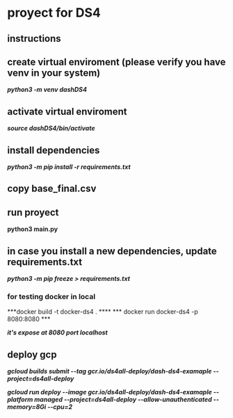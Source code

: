 # proyect for DS4

## instructions

## create virtual enviroment (please verify you have venv in your system)

***python3 -m venv dashDS4***

## activate virtual enviroment 

***source dashDS4/bin/activate***  

## install dependencies

***python3 -m pip install -r requirements.txt***

## copy base_final.csv

## run proyect

**python3 main.py**
## in case you install a new dependencies, update requirements.txt

***python3 -m  pip freeze > requirements.txt***

### for testing docker in local

***docker build -t docker-ds4 .  ****
*** docker run docker-ds4 -p 8080:8080 ***

***it's expose at 8080 port localhost***

## deploy gcp

 
***gcloud builds submit --tag gcr.io/ds4all-deploy/dash-ds4-examaple  --project=ds4all-deploy***


***gcloud run deploy --image gcr.io/ds4all-deploy/dash-ds4-examaple --platform managed  --project=ds4all-deploy --allow-unauthenticated --memory=8Gi --cpu=2***
